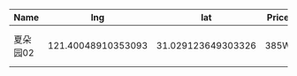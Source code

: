 Name | lng | lat | Price | visit | Wiki 
-- | -- | -- | -- | -- | --
夏朵园02 | 121.40048910353093| 31.029123649303326| 385W | 1 | [夏朵园02](https://junxnone.github.io/F/#/0057_%E4%BA%8C%E6%89%8B%E6%88%BF_%E9%A9%AC%E6%A1%A5_%E5%A4%8F%E6%9C%B5%E5%9B%AD_02)
